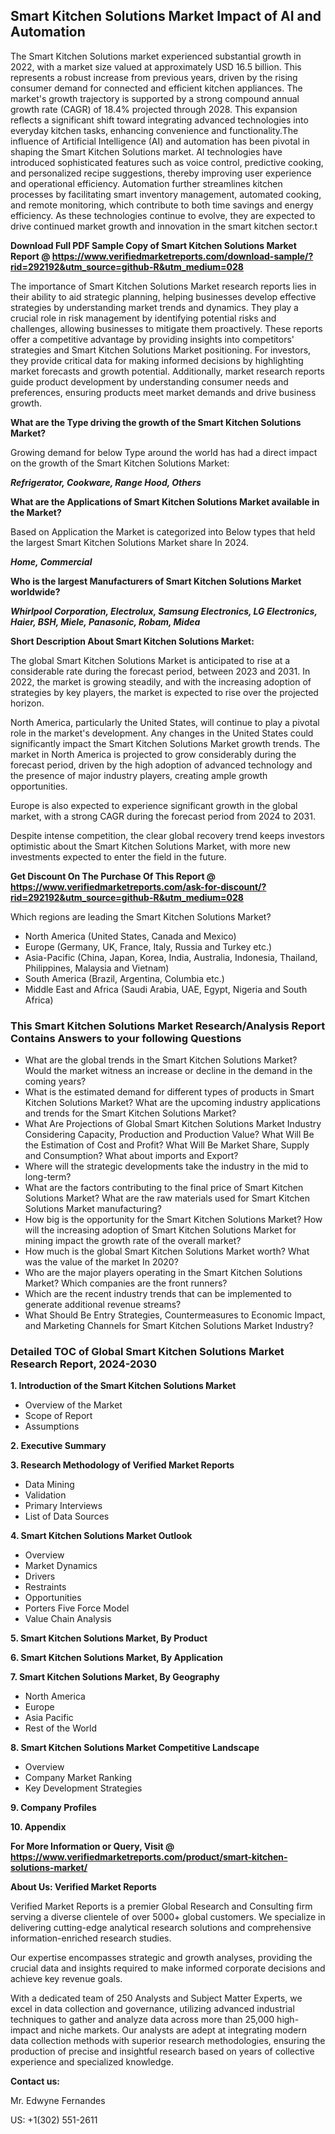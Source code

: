 <h2>Smart Kitchen Solutions Market Impact of AI and Automation</h2>The Smart Kitchen Solutions market experienced substantial growth in 2022, with a market size valued at approximately USD 16.5 billion. This represents a robust increase from previous years, driven by the rising consumer demand for connected and efficient kitchen appliances. The market's growth trajectory is supported by a strong compound annual growth rate (CAGR) of 18.4% projected through 2028. This expansion reflects a significant shift toward integrating advanced technologies into everyday kitchen tasks, enhancing convenience and functionality.The influence of Artificial Intelligence (AI) and automation has been pivotal in shaping the Smart Kitchen Solutions market. AI technologies have introduced sophisticated features such as voice control, predictive cooking, and personalized recipe suggestions, thereby improving user experience and operational efficiency. Automation further streamlines kitchen processes by facilitating smart inventory management, automated cooking, and remote monitoring, which contribute to both time savings and energy efficiency. As these technologies continue to evolve, they are expected to drive continued market growth and innovation in the smart kitchen sector.t</p><p id="" class=""><strong>Download Full PDF Sample Copy of Smart Kitchen Solutions Market Report @ <a href="https://www.verifiedmarketreports.com/download-sample/?rid=292192&utm_source=github-R&utm_medium=028" target="_blank">https://www.verifiedmarketreports.com/download-sample/?rid=292192&utm_source=github-R&utm_medium=028</a></strong></p><p>The importance of&nbsp;Smart Kitchen Solutions Market research reports lies in their ability to aid strategic planning, helping businesses develop effective strategies by understanding market trends and dynamics. They play a crucial role in risk management by identifying potential risks and challenges, allowing businesses to mitigate them proactively. These reports offer a competitive advantage by providing insights into competitors' strategies and Smart Kitchen Solutions Market positioning. For investors, they provide critical data for making informed decisions by highlighting market forecasts and growth potential. Additionally, market research reports guide product development by understanding consumer needs and preferences, ensuring products meet market demands and drive business growth.</p><p><strong>What are the&nbsp;Type driving the growth of the Smart Kitchen Solutions Market?</strong></p><p id="" class="">Growing demand for below Type around the world has had a direct impact on the growth of the Smart Kitchen Solutions Market:</p><em><strong>Refrigerator, Cookware, Range Hood, Others</strong></em></p><strong>What are the&nbsp;Applications&nbsp;of Smart Kitchen Solutions Market available in the Market?</strong></p><p id="" class="">Based on Application the Market is categorized into Below types that held the largest Smart Kitchen Solutions Market share In 2024.</p><em><strong>Home, Commercial</strong></em></p><strong>Who is the largest Manufacturers of Smart Kitchen Solutions Market worldwide?</strong></p><p><em><strong>Whirlpool Corporation, Electrolux, Samsung Electronics, LG Electronics, Haier, BSH, Miele, Panasonic, Robam, Midea</strong></em></p><p id="" class=""><strong>Short Description About Smart Kitchen Solutions Market:</strong></p><p>The global Smart Kitchen Solutions Market is anticipated to rise at a considerable rate during the forecast period, between 2023 and 2031. In 2022, the market is growing steadily, and with the increasing adoption of strategies by key players, the market is expected to rise over the projected horizon.</p><p>North America, particularly the United States, will continue to play a pivotal role in the market's development. Any changes in the United States could significantly impact the Smart Kitchen Solutions Market growth trends. The market in North America is projected to grow considerably during the forecast period, driven by the high adoption of advanced technology and the presence of major industry players, creating ample growth opportunities.</p><p>Europe is also expected to experience significant growth in the global market, with a strong CAGR during the forecast period from 2024 to 2031.</p><p>Despite intense competition, the clear global recovery trend keeps investors optimistic about the Smart Kitchen Solutions Market, with more new investments expected to enter the field in the future.</p><p id="" class=""><strong>Get Discount On The Purchase Of This Report @ <a href="https://www.verifiedmarketreports.com/ask-for-discount/?rid=292192&utm_source=github-R&utm_medium=028" target="_blank">https://www.verifiedmarketreports.com/ask-for-discount/?rid=292192&utm_source=github-R&utm_medium=028</a></strong></p>Which regions are leading the Smart Kitchen Solutions Market?</p><ul><li>North America (United States, Canada and Mexico)</li><li>Europe (Germany, UK, France, Italy, Russia and Turkey etc.)</li><li>Asia-Pacific (China, Japan, Korea, India, Australia, Indonesia, Thailand, Philippines, Malaysia and Vietnam)</li><li>South America (Brazil, Argentina, Columbia etc.)</li><li>Middle East and Africa (Saudi Arabia, UAE, Egypt, Nigeria and South Africa)</li></ul><h3 id="" class="">This Smart Kitchen Solutions Market Research/Analysis Report Contains Answers to your following Questions</h3><ul><li>What are the global trends in the Smart Kitchen Solutions Market? Would the market witness an increase or decline in the demand in the coming years?</li><li>What is the estimated demand for different types of products in Smart Kitchen Solutions Market? What are the upcoming industry applications and trends for the Smart Kitchen Solutions Market?</li><li>What Are Projections of Global Smart Kitchen Solutions Market Industry Considering Capacity, Production and Production Value? What Will Be the Estimation of Cost and Profit? What Will Be Market Share, Supply and Consumption? What about imports and Export?</li><li>Where will the strategic developments take the industry in the mid to long-term?</li><li>What are the factors contributing to the final price of Smart Kitchen Solutions Market? What are the raw materials used for Smart Kitchen Solutions Market manufacturing?</li><li>How big is the opportunity for the Smart Kitchen Solutions Market? How will the increasing adoption of Smart Kitchen Solutions Market for mining impact the growth rate of the overall market?</li><li>How much is the global Smart Kitchen Solutions Market worth? What was the value of the market In 2020?</li><li>Who are the major players operating in the Smart Kitchen Solutions Market? Which companies are the front runners?</li><li>Which are the recent industry trends that can be implemented to generate additional revenue streams?</li><li>What Should Be Entry Strategies, Countermeasures to Economic Impact, and Marketing Channels for Smart Kitchen Solutions Market Industry?</li></ul><h3 id="" class="">Detailed TOC of Global Smart Kitchen Solutions Market Research Report, 2024-2030</h3><p id="" class=""><strong>1. Introduction of the Smart Kitchen Solutions Market</strong></p><ul><li>Overview of the Market</li><li>Scope of Report</li><li>Assumptions</li></ul><p id="" class=""><strong>2. Executive Summary</strong></p><p id="" class=""><strong>3. Research Methodology of Verified Market Reports</strong></p><ul><li>Data Mining</li><li>Validation</li><li>Primary Interviews</li><li>List of Data Sources</li></ul><p id="" class=""><strong>4. Smart Kitchen Solutions Market Outlook</strong></p><ul><li>Overview</li><li>Market Dynamics</li><li>Drivers</li><li>Restraints</li><li>Opportunities</li><li>Porters Five Force Model</li><li>Value Chain Analysis</li></ul><p id="" class=""><strong>5. Smart Kitchen Solutions Market, By Product</strong></p><p id="" class=""><strong>6. Smart Kitchen Solutions Market, By Application</strong></p><p id="" class=""><strong>7. Smart Kitchen Solutions Market, By Geography</strong></p><ul><li>North America</li><li>Europe</li><li>Asia Pacific</li><li>Rest of the World</li></ul><p id="" class=""><strong>8. Smart Kitchen Solutions Market Competitive Landscape</strong></p><ul><li>Overview</li><li>Company Market Ranking</li><li>Key Development Strategies</li></ul><p id="" class=""><strong>9. Company Profiles</strong></p><p id="" class=""><strong>10. Appendix</strong></p><p id="" class=""><strong>For More Information or Query, Visit @ <a href="https://www.verifiedmarketreports.com/product/smart-kitchen-solutions-market/" target="_blank">https://www.verifiedmarketreports.com/product/smart-kitchen-solutions-market/</a></strong></p><p id="" class=""><strong>About Us: Verified Market Reports</strong></p><p id="" class="">Verified Market Reports is a premier Global Research and Consulting firm serving a diverse clientele of over 5000+ global customers. We specialize in delivering cutting-edge analytical research solutions and comprehensive information-enriched research studies.</p><p id="" class="">Our expertise encompasses strategic and growth analyses, providing the crucial data and insights required to make informed corporate decisions and achieve key revenue goals.</p><p id="" class="">With a dedicated team of 250 Analysts and Subject Matter Experts, we excel in data collection and governance, utilizing advanced industrial techniques to gather and analyze data across more than 25,000 high-impact and niche markets. Our analysts are adept at integrating modern data collection methods with superior research methodologies, ensuring the production of precise and insightful research based on years of collective experience and specialized knowledge.</p><p id="" class=""><strong>Contact us:</strong></p><p id="" class="">Mr. Edwyne Fernandes</p><p id="" class="">US: +1(302) 551-2611</p>